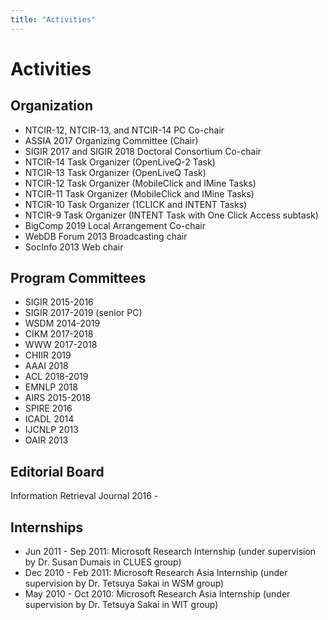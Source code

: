 ```yaml
---
title: "Activities"
---
```


# Activities

## Organization
- NTCIR-12, NTCIR-13, and NTCIR-14 PC Co-chair
- ASSIA 2017 Organizing Committee (Chair)
- SIGIR 2017 and SIGIR 2018 Doctoral Consortium Co-chair
- NTCIR-14 Task Organizer (OpenLiveQ-2 Task)
- NTCIR-13 Task Organizer (OpenLiveQ Task)
- NTCIR-12 Task Organizer (MobileClick and IMine Tasks)
- NTCIR-11 Task Organizer (MobileClick and IMine Tasks)
- NTCIR-10 Task Organizer (1CLICK and INTENT Tasks)
- NTCIR-9 Task Organizer (INTENT Task with One Click Access subtask)
- BigComp 2019 Local Arrangement Co-chair
- WebDB Forum 2013 Broadcasting chair
- SocInfo 2013 Web chair

## Program Committees
- SIGIR 2015-2016
- SIGIR 2017-2019 (senior PC)
- WSDM 2014-2019
- CIKM 2017-2018
- WWW 2017-2018
- CHIIR 2019
- AAAI 2018
- ACL 2018-2019
- EMNLP 2018
- AIRS 2015-2018
- SPIRE 2016
- ICADL 2014
- IJCNLP 2013
- OAIR 2013

## Editorial Board
Information Retrieval Journal 2016 -

## Internships
- Jun 2011 - Sep 2011: Microsoft Research Internship (under supervision by Dr. Susan Dumais in CLUES group)
- Dec 2010 - Feb 2011:  Microsoft Research Asia Internship (under supervision by Dr. Tetsuya Sakai in WSM group)
- May 2010 - Oct 2010: Microsoft Research Asia Internship (under supervision by Dr. Tetsuya Sakai in WIT group)
